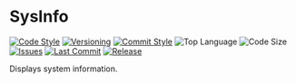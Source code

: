 # SysInfo

[![Code Style](https://img.shields.io/badge/code_style-standard-brightgreen.svg?style=flat)](https://standardjs.com/)
[![Versioning](https://img.shields.io/badge/versioning-semantic-brightgreen.svg?style=flat)](https://semver.org/)
[![Commit Style](https://img.shields.io/badge/commit_style-gitmoji-yellow.svg?style=flat)](https://gitmoji.carloscuesta.me/)
![Top Language](https://img.shields.io/github/languages/top/doccodes/sysinfo.svg?style=flat)
![Code Size](https://img.shields.io/github/languages/code-size/doccodes/sysinfo.svg?style=flat)
[![Issues](https://img.shields.io/github/issues/doccodes/sysinfo.svg?style=flat)](https://github.com/doccodes/sysinfo/issues)
[![Last Commit](https://img.shields.io/github/last-commit/doccodes/sysinfo.svg?style=flat)](https://github.com/doccodes/sysinfo/commit/master)
[![Release](https://img.shields.io/github/release/doccodes/sysinfo.svg)](https://github.com/doccodes/sysinfo/releases/latest)

Displays system information.
